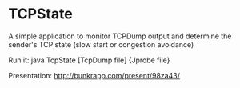 # TCPState

A simple application to monitor TCPDump output and determine the sender's TCP state (slow start or congestion avoidance)

Run it: java TcpState [TcpDump file] {Jprobe file}

Presentation: http://bunkrapp.com/present/98za43/
